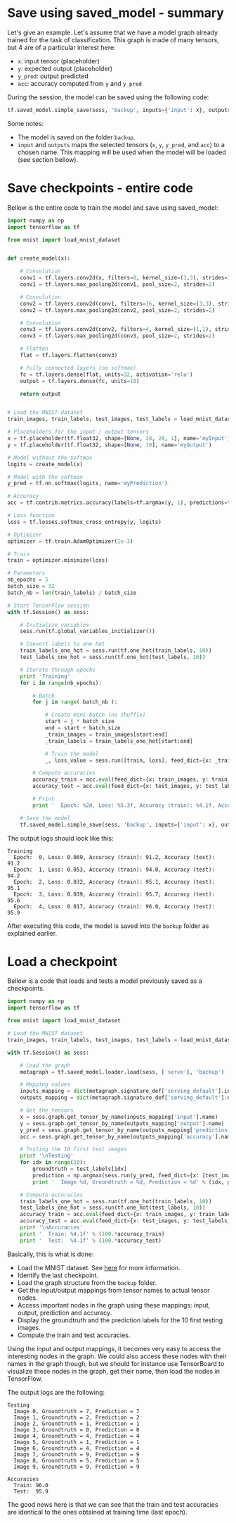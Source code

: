 # Save using saved_model - summary

Let's give an example. Let's assume that we have a model graph already trained for the task of classification. This graph is made of many tensors, but 4 are of a particular interest here:

* `x`: input tensor (placeholder)
* `y`: expected output (placeholder)
* `y_pred`: output predicted
* `acc`: accuracy computed from `y` and `y_pred`

During the session, the model can be saved using the following code:

```python
tf.saved_model.simple_save(sess, 'backup', inputs={'input': x}, outputs={'output': y, 'prediction': y_pred, 'accuracy': acc})
```

Some notes:

* The model is saved on the folder `backup`.
* `input` and `outputs` maps the selected tensors (`x`, `y`, `y_pred`, and `acc`) to a chosen name. This mapping will be used when the model will be loaded (see section bellow).


# Save checkpoints - entire code

Bellow is the entire code to train the model and save using saved_model:

```python
import numpy as np
import tensorflow as tf

from mnist import load_mnist_dataset


def create_model(x):

    # Convolution
    conv1 = tf.layers.conv2d(x, filters=8, kernel_size=(3,3), strides=1, padding='same', activation='relu')
    conv1 = tf.layers.max_pooling2d(conv1, pool_size=2, strides=2)

    # Convolution
    conv2 = tf.layers.conv2d(conv1, filters=16, kernel_size=(3,3), strides=1, padding='same', activation='relu')
    conv2 = tf.layers.max_pooling2d(conv2, pool_size=2, strides=2)

    # Convolution
    conv3 = tf.layers.conv2d(conv2, filters=4, kernel_size=(1,1), strides=1, padding='same', activation='relu')
    conv3 = tf.layers.max_pooling2d(conv3, pool_size=2, strides=2)

    # Flatten
    flat = tf.layers.flatten(conv3)

    # Fully connected layers (no softmax)
    fc = tf.layers.dense(flat, units=32, activation='relu')
    output = tf.layers.dense(fc, units=10)

    return output


# Load the MNIST dataset
train_images, train_labels, test_images, test_labels = load_mnist_dataset()

# Placeholders for the input / output tensors
x = tf.placeholder(tf.float32, shape=[None, 28, 28, 1], name='myInput')
y = tf.placeholder(tf.float32, shape=[None, 10], name='myOutput')

# Model without the softmax
logits = create_model(x)

# Model with the softmax
y_pred = tf.nn.softmax(logits, name='myPrediction')

# Accuracy
acc = tf.contrib.metrics.accuracy(labels=tf.argmax(y, 1), predictions=tf.argmax(y_pred,1), name='myAccuracy')

# Loss function
loss = tf.losses.softmax_cross_entropy(y, logits)

# Optimizer
optimizer = tf.train.AdamOptimizer(1e-3)

# Train
train = optimizer.minimize(loss)

# Parameters
nb_epochs = 5
batch_size = 32     
batch_nb = len(train_labels) / batch_size

# Start TensorFlow session
with tf.Session() as sess:

    # Initialize variables
    sess.run(tf.global_variables_initializer())

    # Convert labels to one hot
    train_labels_one_hot = sess.run(tf.one_hot(train_labels, 10))
    test_labels_one_hot = sess.run(tf.one_hot(test_labels, 10))

    # Iterate through epochs
    print 'Training'
    for i in range(nb_epochs):

        # Batch
        for j in range( batch_nb ):

            # Create mini-batch (no shuffle)
            start = j * batch_size
            end = start + batch_size
            _train_images = train_images[start:end]
            _train_labels = train_labels_one_hot[start:end]

            # Train the model
            _, loss_value = sess.run([train, loss], feed_dict={x: _train_images, y: _train_labels})

        # Compute accuracies
        accuracy_train = acc.eval(feed_dict={x: train_images, y: train_labels_one_hot})
        accuracy_test = acc.eval(feed_dict={x: test_images, y: test_labels_one_hot})

        # Print
        print '  Epoch: %2d, Loss: %5.3f, Accuracy (train): %4.1f, Accuracy (test): %4.1f' % (i, loss_value, 100*accuracy_train, 100*accuracy_test)

    # Save the model
    tf.saved_model.simple_save(sess, 'backup', inputs={'input': x}, outputs={'output': y, 'prediction': y_pred, 'accuracy': acc})

```

The output logs should look like this:

```
Training
  Epoch:  0, Loss: 0.069, Accuracy (train): 91.2, Accuracy (test): 91.2
  Epoch:  1, Loss: 0.053, Accuracy (train): 94.0, Accuracy (test): 94.2
  Epoch:  2, Loss: 0.032, Accuracy (train): 95.1, Accuracy (test): 95.1
  Epoch:  3, Loss: 0.039, Accuracy (train): 95.7, Accuracy (test): 95.6
  Epoch:  4, Loss: 0.017, Accuracy (train): 96.0, Accuracy (test): 95.9
```

After executing this code, the model is saved into the `backup` folder as explained earlier.


# Load a checkpoint

Bellow is a code that loads and tests a model previously saved as a checkpoints.

```python
import numpy as np
import tensorflow as tf

from mnist import load_mnist_dataset

# Load the MNIST dataset
train_images, train_labels, test_images, test_labels = load_mnist_dataset()

with tf.Session() as sess:

    # Load the graph
    metagraph = tf.saved_model.loader.load(sess, ['serve'], 'backup')

    # Mapping values
    inputs_mapping = dict(metagraph.signature_def['serving_default'].inputs)
    outputs_mapping = dict(metagraph.signature_def['serving_default'].outputs)

    # Get the tensors
    x = sess.graph.get_tensor_by_name(inputs_mapping['input'].name)
    y = sess.graph.get_tensor_by_name(outputs_mapping['output'].name)
    y_pred = sess.graph.get_tensor_by_name(outputs_mapping['prediction'].name)
    acc = sess.graph.get_tensor_by_name(outputs_mapping['accuracy'].name)

    # Testing the 10 first test images
    print '\nTesting'
    for idx in range(10):
        groundtruth = test_labels[idx]
        prediction = np.argmax(sess.run(y_pred, feed_dict={x: [test_images[idx]]})[0])
        print '  Image %d, Groundtruth = %d, Prediction = %d' % (idx, groundtruth, prediction)

    # Compute accuracies
    train_labels_one_hot = sess.run(tf.one_hot(train_labels, 10))
    test_labels_one_hot = sess.run(tf.one_hot(test_labels, 10))
    accuracy_train = acc.eval(feed_dict={x: train_images, y: train_labels_one_hot})
    accuracy_test = acc.eval(feed_dict={x: test_images, y: test_labels_one_hot})
    print '\nAccuracies'
    print '  Train: %4.1f' % (100.*accuracy_train)
    print '  Test:  %4.1f' % (100.*accuracy_test)
```

Basically, this is what is done:

* Load the MNIST dataset. See [here](mnist.md) for more information.
* Identify the last checkpoint.
* Load the graph structure from the `backup` folder.
* Get the input/output mappings from tensor names to actual tensor nodes.
* Access important nodes in the graph using these mappings: input, output, prediction and accuracy.
* Display the groundtruth and the prediction labels for the 10 first testing images.
* Compute the train and test accuracies.

Using the input and output mappings, it becomes very easy to access the interesting nodes in the graph. We could also access these nodes with their names in the graph though, but we should for instance use TensorBoard to visualize these nodes in the graph, get their name, then load the nodes in TensorFlow.

The output logs are the following:

```
Testing
  Image 0, Groundtruth = 7, Prediction = 7
  Image 1, Groundtruth = 2, Prediction = 2
  Image 2, Groundtruth = 1, Prediction = 1
  Image 3, Groundtruth = 0, Prediction = 0
  Image 4, Groundtruth = 4, Prediction = 4
  Image 5, Groundtruth = 1, Prediction = 1
  Image 6, Groundtruth = 4, Prediction = 4
  Image 7, Groundtruth = 9, Prediction = 9
  Image 8, Groundtruth = 5, Prediction = 5
  Image 9, Groundtruth = 9, Prediction = 9

Accuracies
  Train: 96.0
  Test:  95.9
```

The good news here is that we can see that the train and test accuracies are identical to the ones obtained at training time (last epoch).
